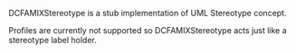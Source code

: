 DCFAMIXStereotype is a stub implementation of UML Stereotype concept.

Profiles are currently not supported so DCFAMIXStereotype acts just like a stereotype label holder.